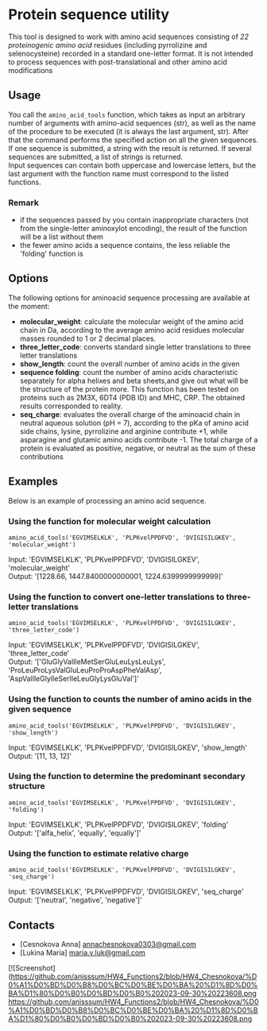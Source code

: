 ﻿ 
# Protein sequence utility  
This tool is designed  to work with amino acid sequences consisting of _22 proteinogenic amino acid_ residues (including pyrrolizine and selenocysteine) recorded in a standard one-letter format. It is not intended to process sequences with post-translational and other amino acid modifications

## Usage  
You call the `amino_acid_tools` function, which takes as input an arbitrary number of arguments with amino-acid sequences (str), as well as the name of the procedure to be executed (it is always the last argument, str). After that the command performs the specified action on all the given sequences. If one sequence is submitted, a string with the result is returned. If several sequences are submitted, a list of strings is returned.  
Input sequences can contain both uppercase and lowercase letters, but the last argument with the function name must correspond to the listed functions.

### Remark  
- if the sequences passed by you contain inappropriate characters (not from the single-letter aminoxylot encoding), the result of the function will be a list without them  
- the fewer amino acids a sequence contains, the less reliable the 'folding' function is

## Options  
The following options for aminoacid sequence processing are available at the moment:

- **molecular_weight**: calculate the molecular weight of the amino acid chain in Da, according to the average amino acid residues molecular masses rounded to 1 or 2 decimal places.  
- **three_letter_code**: converts standard single letter translations to three letter translations  
- **show_length**: count the overall number of amino acids in the given  
- **sequence folding**: count the number of amino acids characteristic separately for alpha helixes and beta sheets,and give out what will be the structure of the protein more. This function has been tested on proteins such as 2M3X, 6DT4 (PDB ID) and MHC, CRP. The obtained results corresponded to reality.  
- **seq_charge**: evaluates the overall charge of the aminoacid chain in neutral aqueous solution (pH = 7), according to the pKa of amino acid side chains, lysine, pyrrolizine and arginine contribute +1, while asparagine and glutamic amino acids contribute -1. The total charge of a protein is evaluated as positive, negative, or neutral as the sum of these contributions
  
## Examples  
Below is an example of processing an amino acid sequence.

### Using the function for molecular weight calculation

```shell  
amino_acid_tools('EGVIMSELKLK', 'PLPKvelPPDFVD', 'DVIGISILGKEV', 'molecular_weight')  
```

Input: 'EGVIMSELKLK', 'PLPKvelPPDFVD', 'DVIGISILGKEV', 'molecular_weight'  
Output: '[1228.66, 1447.8400000000001, 1224.6399999999999]'

### Using the function to convert one-letter translations to three-letter translations

```shell  
amino_acid_tools('EGVIMSELKLK', 'PLPKvelPPDFVD', 'DVIGISILGKEV', 'three_letter_code')  
```

Input: 'EGVIMSELKLK', 'PLPKvelPPDFVD', 'DVIGISILGKEV', 'three_letter_code'  
Output: '['GluGlyValIleMetSerGluLeuLysLeuLys', 'ProLeuProLysValGluLeuProProAspPheValAsp', 'AspValIleGlyIleSerIleLeuGlyLysGluVal']'

### Using the function to counts the number of amino acids in the given sequence

```shell  
amino_acid_tools('EGVIMSELKLK', 'PLPKvelPPDFVD', 'DVIGISILGKEV', 'show_length')  
```

Input: 'EGVIMSELKLK', 'PLPKvelPPDFVD', 'DVIGISILGKEV', 'show_length'  
Output: '[11, 13, 12]'

### Using the function to determine the predominant secondary structure

```shell  
amino_acid_tools('EGVIMSELKLK', 'PLPKvelPPDFVD', 'DVIGISILGKEV', 'folding')  
```  
Input: 'EGVIMSELKLK', 'PLPKvelPPDFVD', 'DVIGISILGKEV', 'folding'  
Output: '['alfa_helix', 'equally', 'equally']'

### Using the function to estimate relative charge

```shell  
amino_acid_tools('EGVIMSELKLK', 'PLPKvelPPDFVD', 'DVIGISILGKEV', 'seq_charge')  
```

Input: 'EGVIMSELKLK', 'PLPKvelPPDFVD', 'DVIGISILGKEV', 'seq_charge'  
Output: '['neutral', 'negative', 'negative']'

  

## Contacts  
- [Cesnokova Anna] annachesnokova0303@gmail.com
 - [Lukina Maria] 
 maria.v.luk@gmail.com

[![Screenshot](https://github.com/anisssum/HW4_Functions2/blob/HW4_Chesnokova/%D0%A1%D0%BD%D0%B8%D0%BC%D0%BE%D0%BA%20%D1%8D%D0%BA%D1%80%D0%B0%D0%BD%D0%B0%202023-09-30%20223608.png
https://github.com/anisssum/HW4_Functions2/blob/HW4_Chesnokova/%D0%A1%D0%BD%D0%B8%D0%BC%D0%BE%D0%BA%20%D1%8D%D0%BA%D1%80%D0%B0%D0%BD%D0%B0%202023-09-30%20223608.png
